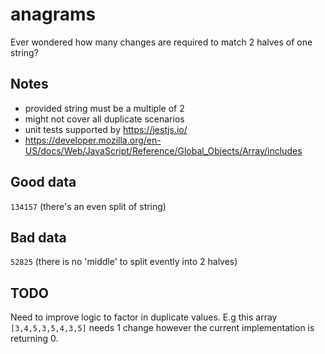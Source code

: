 # anagrams

Ever wondered how many changes are required to match 2 halves of one string? 

## Notes
- provided string must be a multiple of 2
- might not cover all duplicate scenarios 
- unit tests supported by https://jestjs.io/
- https://developer.mozilla.org/en-US/docs/Web/JavaScript/Reference/Global_Objects/Array/includes


## Good data
`134157` (there's an even split of string)

## Bad data
`52825` (there is no 'middle' to split evently into 2 halves)

## TODO
Need to improve logic to factor in duplicate values. E.g this array `[3,4,5,3,5,4,3,5]` needs 1 change however the current implementation is returning 0. 